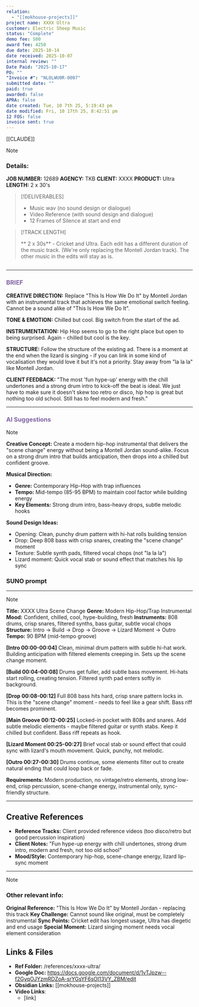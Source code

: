 ```yaml
---
relation:
  - "[[mokhouse-projects]]"
project name: XXXX Ultra
customer: Electric Sheep Music
status: "Complete"
demo fee: 500
award fee: 4250
due date: 2025-10-14
date received: 2025-10-07
internal review: ""
Date Paid: "2025-10-17"
PO: ""
"Invoice #": "NLOLWU0R-0007"
submitted date: ""
paid: true
awarded: false
APRA: false
date created: Tue, 10 7th 25, 5:19:43 pm
date modified: Fri, 10 17th 25, 8:42:51 pm
12 FOS: false
invoice sent: true
---
```

[[CLAUDE]]
> [!NOTE]
> ### Details:
>
>
> **JOB NUMBER:** 12689
> **AGENCY:** TKB
> **CLIENT:** XXXX
> **PRODUCT:** Ultra
> **LENGTH:** 2 x 30's
>

> [!DELIVERABLES]
>
> - Music wav (no sound design or dialogue)
> - Video Reference (with sound design and dialogue)
> - 12 Frames of Silence at start and end
>

> [!TRACK LENGTH]
>
> ** 2 x 30s** - Cricket and Ultra. Each edit has a different duration of the music track. (We're only replacing the Montell Jordan track). The other music in the edits will stay as is.


```YYMMDD_12689_XXXX_3A_Mus.wav
```

---
### <font color="#8064a2">BRIEF</font>


**CREATIVE DIRECTION:**
Replace "This Is How We Do It" by Montell Jordan with an instrumental track that achieves the same emotional switch feeling. Cannot be a sound alike of "This Is How We Do It".

**TONE & EMOTION:**
Chilled but cool. Big switch from the start of the ad.

**INSTRUMENTATION:**
Hip Hop seems to go to the right place but open to being surprised. Again - chilled but cool is the key.

**STRUCTURE:**
Follow the structure of the existing ad. There is a moment at the end when the lizard is singing - if you can link in some kind of vocalisation they would love it but it's not a priority. Stay away from "la la la" like Montell Jordan.

**CLIENT FEEDBACK:**
"The most 'fun hype-up' energy with the chill undertones and a strong drum intro to kick-off the beat is ideal. We just have to make sure it doesn't skew too retro or disco, hip hop is great but nothing too old school. Still has to feel modern and fresh."


---


### <font color="#8064a2">AI Suggestions</font>

> [!NOTE]
> **Creative Concept:**
> Create a modern hip-hop instrumental that delivers the "scene change" energy without being a Montell Jordan sound-alike. Focus on a strong drum intro that builds anticipation, then drops into a chilled but confident groove.
>
> **Musical Direction:**
> - **Genre:** Contemporary Hip-Hop with trap influences
> - **Tempo:** Mid-tempo (85-95 BPM) to maintain cool factor while building energy
> - **Key Elements:** Strong drum intro, bass-heavy drops, subtle melodic hooks
>
> **Sound Design Ideas:**
> - Opening: Clean, punchy drum pattern with hi-hat rolls building tension
> - Drop: Deep 808 bass with crisp snares, creating the "scene change" moment
> - Texture: Subtle synth pads, filtered vocal chops (not "la la la")
> - Lizard moment: Quick vocal stab or sound effect that matches his lip sync
>


### SUNO prompt
********
> [!NOTE]
> **Title:** XXXX Ultra Scene Change
> **Genre:** Modern Hip-Hop/Trap Instrumental
> **Mood:** Confident, chilled, cool, hype-building, fresh
> **Instruments:** 808 drums, crisp snares, filtered synths, bass guitar, subtle vocal chops
> **Structure:** Intro → Build → Drop → Groove → Lizard Moment → Outro
> **Tempo:** 90 BPM (mid-tempo groove)
>
> **[Intro 00:00-00:04]** Clean, minimal drum pattern with subtle hi-hat work. Building anticipation with filtered elements creeping in. Sets up the scene change moment.
>
> **[Build 00:04-00:08]** Drums get fuller, add subtle bass movement. Hi-hats start rolling, creating tension. Filtered synth pad enters softly in background.
>
> **[Drop 00:08-00:12]** Full 808 bass hits hard, crisp snare pattern locks in. This is the "scene change" moment - needs to feel like a gear shift. Bass riff becomes prominent.
>
> **[Main Groove 00:12-00:25]** Locked-in pocket with 808s and snares. Add subtle melodic elements - maybe filtered guitar or synth stabs. Keep it chilled but confident. Bass riff repeats as hook.
>
> **[Lizard Moment 00:25-00:27]** Brief vocal stab or sound effect that could sync with lizard's mouth movement. Quick, punchy, not melodic.
>
> **[Outro 00:27-00:30]** Drums continue, some elements filter out to create natural ending that could loop back or fade.
>
> **Requirements:** Modern production, no vintage/retro elements, strong low-end, crisp percussion, scene-change energy, instrumental only, sync-friendly structure.

---

## Creative References

- **Reference Tracks:** Client provided reference videos (too disco/retro but good percussion inspiration)
- **Client Notes:** "Fun hype-up energy with chill undertones, strong drum intro, modern and fresh, not too old school"
- **Mood/Style:** Contemporary hip-hop, scene-change energy, lizard lip-sync moment

---

> [!NOTE]
> ### Other relevant info:
>
> **Original Reference:** "This Is How We Do It" by Montell Jordan - replacing this track
> **Key Challenge:** Cannot sound like original, must be completely instrumental
> **Sync Points:** Cricket edit has longest usage, Ultra has diegetic and end usage
> **Special Moment:** Lizard singing moment needs vocal element consideration
>
>

## Links & Files
- **Ref Folder:** /references/xxxx-ultra/
- **Google Doc:** https://docs.google.com/document/d/1vTJpzw--f2GyqOJYzmRDZoA-srYGsYF6sOI13VY_ZBM/edit
- **Obsidian Links:** [[mokhouse-projects]]
- **Video Links**:
	- [link] <if required>
